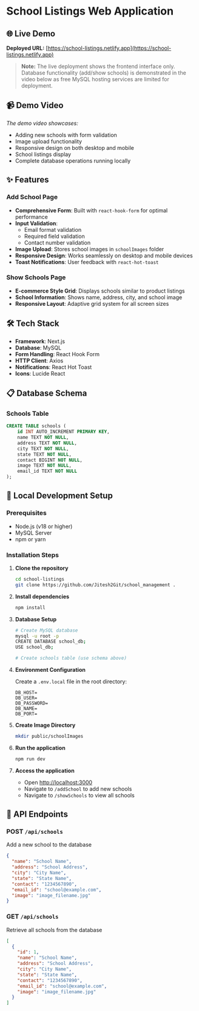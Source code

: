 # School Listings Web Application

## 🌐 Live Demo

**Deployed URL:** [https://school-listings.netlify.app](https://school-listings.netlify.app)

> **Note:** The live deployment shows the frontend interface only. Database functionality (add/show schools) is demonstrated in the video below as free MySQL hosting services are limited for deployment.

## 📹 Demo Video

_The demo video showcases:_

- Adding new schools with form validation
- Image upload functionality
- Responsive design on both desktop and mobile
- School listings display
- Complete database operations running locally

## ✨ Features

### Add School Page

- **Comprehensive Form**: Built with `react-hook-form` for optimal performance
- **Input Validation**:
  - Email format validation
  - Required field validation
  - Contact number validation
- **Image Upload**: Stores school images in `schoolImages` folder
- **Responsive Design**: Works seamlessly on desktop and mobile devices
- **Toast Notifications**: User feedback with `react-hot-toast`

### Show Schools Page

- **E-commerce Style Grid**: Displays schools similar to product listings
- **School Information**: Shows name, address, city, and school image
- **Responsive Layout**: Adaptive grid system for all screen sizes

## 🛠️ Tech Stack

- **Framework**: Next.js
- **Database**: MySQL
- **Form Handling**: React Hook Form
- **HTTP Client**: Axios
- **Notifications**: React Hot Toast
- **Icons**: Lucide React

## 📋 Database Schema

### Schools Table

```sql
CREATE TABLE schools (
    id INT AUTO_INCREMENT PRIMARY KEY,
    name TEXT NOT NULL,
    address TEXT NOT NULL,
    city TEXT NOT NULL,
    state TEXT NOT NULL,
    contact BIGINT NOT NULL,
    image TEXT NOT NULL,
    email_id TEXT NOT NULL
);
```

## 🚀 Local Development Setup

### Prerequisites

- Node.js (v18 or higher)
- MySQL Server
- npm or yarn

### Installation Steps

1. **Clone the repository**

   ```bash
   cd school-listings
   git clone https://github.com/Jitesh2Git/school_management .
   ```

2. **Install dependencies**

   ```bash
   npm install
   ```

3. **Database Setup**

   ```bash
   # Create MySQL database
   mysql -u root -p
   CREATE DATABASE school_db;
   USE school_db;

   # Create schools table (use schema above)
   ```

4. **Environment Configuration**

   Create a `.env.local` file in the root directory:

   ```env
   DB_HOST=
   DB_USER=
   DB_PASSWORD=
   DB_NAME=
   DB_PORT=
   ```

5. **Create Image Directory**

   ```bash
   mkdir public/schoolImages
   ```

6. **Run the application**

   ```bash
   npm run dev
   ```

7. **Access the application**
   - Open [http://localhost:3000](http://localhost:3000)
   - Navigate to `/addSchool` to add new schools
   - Navigate to `/showSchools` to view all schools

## 🔧 API Endpoints

### POST `/api/schools`

Add a new school to the database

```json
{
  "name": "School Name",
  "address": "School Address",
  "city": "City Name",
  "state": "State Name",
  "contact": "1234567890",
  "email_id": "school@example.com",
  "image": "image_filename.jpg"
}
```

### GET `/api/schools`

Retrieve all schools from the database

```json
[
  {
    "id": 1,
    "name": "School Name",
    "address": "School Address",
    "city": "City Name",
    "state": "State Name",
    "contact": "1234567890",
    "email_id": "school@example.com",
    "image": "image_filename.jpg"
  }
]
```
